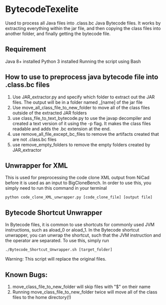 # BytecodeTexelite
Used to process all Java files into .class.bc Java Bytecode files. It works by extracting everything within the jar file, and then copying the class files into another folder, and finally getting the bytecode file.
## Requirement
Java 8+ installed
Python 3 installed
Running the script using Bash
## How to use to preprocess java bytecode file into .class.bc files
1. Use JAR_extractor.py and specify which folder to extract out the JAR files. The output will be in a folder named _[name] of the jar file
2. Use move_all_class_file_to_new_folder to move all of the class files outside of the extracted JAR folders
3. use class_file_to_text_bytecode.py to use the javap decompiler and created a text version of it using the -p flag. It makes the class files readable and adds the .bc extension at the end.
4. use remove_all_file_except_bc_files to remove the artifacts created that are not .class.bc files
5. use remove_empty_folders to remove the empty folders created by JAR_extractor
## Unwrapper for XML
This is used for preprocessing the code clone XML output from NiCad before it is used as an input to BigCloneBench. In order to use this, you simply need to run this command in your terminal

 ```
python code_clone_XML_unwrapper.py [code_clone_file] [output file]
 ```

## Bytecode Shortcut Unwrapper
In Bytecode files, it is common to use shortcuts for commonly used JVM instructions, such as aload_0 or aload_1. In the Bytecode shortcut unwrapper, you can unwrap the shortcut, such that the JVM instruction and the operator are separated. To use this, simply run
```
./Bytecode_Shortcut_Unwrapper.sh [target_folder]

```
Warning: This script will replace the original files.

## Known Bugs:
1. move_class_file_to_new_folder will skip files with "$" on their name
2. Running move_class_file_to_new_folder twice will move all of the class files to the home directory(!)